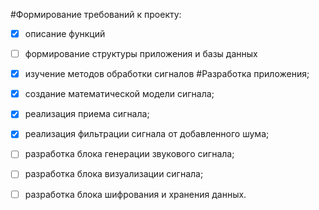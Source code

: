 #Формирование требований к проекту:
- [x] описание функций
- [ ] формирование структуры приложения и базы данных
- [x] изучение методов обработки сигналов
#Разработка приложения;
- [x] создание математической модели сигнала;
- [x] реализация приема сигнала;
- [x] реализация фильтрации сигнала от добавленного шума;
- [ ] разработка блока генерации звукового сигнала;
- [ ] разработка блока визуализации сигнала;
- [ ] разработка блока шифрования и хранения данных.

